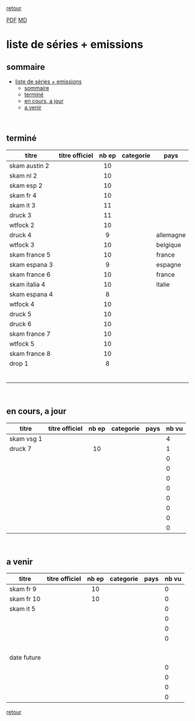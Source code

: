 [retour](./../index.html)
<!--  -->
[PDF](./liste.pdf) [MD](./liste.md) 


# liste de séries + emissions

## sommaire
- [liste de séries + emissions](#liste-de-séries--emissions)
  - [sommaire](#sommaire)
  - [terminé](#terminé)
  - [en cours, a jour](#en-cours-a-jour)
  - [a venir](#a-venir)

<div style="page-break-after: always; visibility: hidden"> 
\pagebreak 
</div>

## terminé
 
|titre|titre officiel|nb ep|categorie|pays|
| --- | --- | :---: | --- | --- |
|skam austin 2||10|||<!--  -->
|skam nl 2||10|||<!--  -->
|skam esp 2||10|||<!--  -->
|skam fr 4||10|||<!--  -->
|skam it 3||11|||<!--  -->
|druck 3||11|||<!--  -->
|wtfock 2||10|||<!--  -->
|druck 4||9||allemagne|
|wtfock 3||10||belgique|
|skam france 5||10||france|
|skam espana 3||9||espagne|
|skam france 6||10||france|
|skam italia 4||10||italie|
|skam espana 4||8|||
|wtfock 4||10|||
|druck 5||10|||
|druck 6||10|||<!--  -->
|skam france 7||10|||<!--  -->
|wtfock 5||10|||<!--  -->
|skam france 8||10|||<!--  -->
|drop 1||8|||<!--  -->
||||||<!--  -->
||||||<!--  -->
||||||<!--  -->
||||||<!--  -->
||||||<!--  -->
||||||<!--  -->


<div style="page-break-after: always; visibility: hidden"> 
\pagebreak 
</div>

## en cours, a jour
 
|titre|titre officiel|nb ep|categorie|pays|nb vu|
| --- | --- | :---: | --- | --- | --- |
|skam vsg 1|||||4|<!--  -->
|druck 7||10|||1|<!--  -->
||||||0|<!--  -->
||||||0|<!--  -->
||||||0|<!--  -->
||||||0|<!--  -->
||||||0|<!--  -->
||||||0|<!--  -->
||||||0|<!--  -->
||||||0|<!--  -->

<div style="page-break-after: always; visibility: hidden"> 
\pagebreak 
</div>

## a venir
 
|titre|titre officiel|nb ep|categorie|pays|nb vu|
| --- | --- | :---: | --- | --- | --- |
|skam fr 9||10|||0|<!--  -->
|skam fr 10||10|||0|<!--  -->
|skam it 5|||||0|<!--  -->
||||||0|<!--  -->
||||||0|<!--  -->
||||||0|<!--  -->
|||||||<!--  -->
|||||||<!--  -->
|||||||<!--  -->
|||||||<!--  -->
|date future||||||<!--  -->
||||||0|<!--  -->
||||||0|<!--  -->
||||||0|<!--  -->
||||||0|<!--  -->

[retour](./../index.html)
